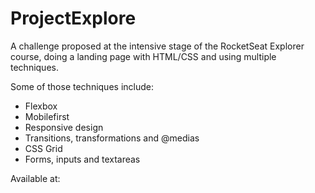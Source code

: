 # ProjectExplore
A challenge proposed at the intensive stage of the RocketSeat Explorer course, doing a landing page with HTML/CSS and using multiple techniques.

Some of those techniques include:
- Flexbox
- Mobilefirst
- Responsive design
- Transitions, transformations and @medias
- CSS Grid
- Forms, inputs and textareas


Available at:
